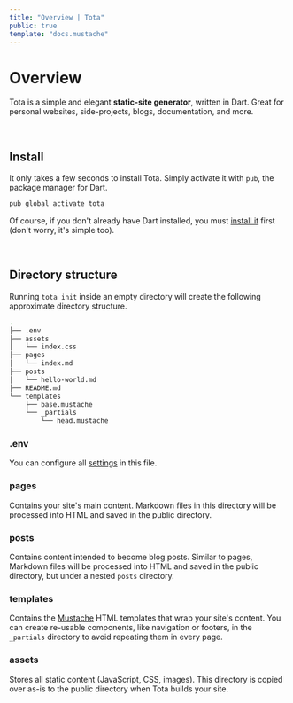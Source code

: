 ```yaml
---
title: "Overview | Tota"
public: true
template: "docs.mustache"
---
```


# Overview

Tota is a simple and elegant **static-site generator**, written in Dart.
Great for personal websites, side-projects, blogs, documentation, and more.

<br>

## Install

It only takes a few seconds to install Tota. Simply activate it with `pub`,
the package manager for Dart.

```bash
pub global activate tota
```

Of course, if you don't already have Dart installed, you must
[install it](https://dart.dev/get-dart) first (don't worry, it's simple too).

<br>

## Directory structure

Running `tota init` inside an empty directory will create the following
approximate directory structure.

```bash
.
├── .env
├── assets
│   └── index.css
├── pages
│   └── index.md
├── posts
│   └── hello-world.md
├── README.md
└── templates
    ├── base.mustache
    └── _partials
        └── head.mustache
```

### .env

You can configure all [settings](/docs/configuration) in this file.

### pages

Contains your site's main content. Markdown files in this directory will be
processed into HTML and saved in the public directory.

### posts

Contains content intended to become blog posts. Similar to pages, Markdown files
will be processed into HTML and saved in the public directory, but under a
nested `posts` directory.

### templates

Contains the [Mustache](https://mustache.github.io/mustache.5.html)
HTML templates that wrap your site's content. You can create re-usable
components, like navigation or footers, in the `_partials` directory
to avoid repeating them in every page.

### assets

Stores all static content (JavaScript, CSS, images). This directory is
copied over as-is to the public directory when Tota builds your site.

